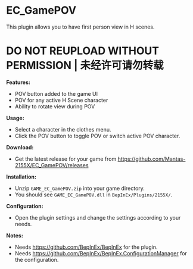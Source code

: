 # EC_GamePOV

This plugin allows you to have first person view in H scenes.  

# DO NOT REUPLOAD WITHOUT PERMISSION | 未经许可请勿转载

**Features:**
* POV button added to the game UI
* POV for any active H Scene character
* Ability to rotate view during POV

**Usage:**  
* Select a character in the clothes menu.  
* Click the POV button to toggle POV or switch active POV character.  

**Download:**  
* Get the latest release for your game from https://github.com/Mantas-2155X/EC_GamePOV/releases  

**Installation:**  
* Unzip `GAME_EC_GamePOV.zip` into your game directory.  
* You should see `GAME_EC_GamePOV.dll` in `BepInEx/Plugins/2155X/`.  

**Configuration:**  
* Open the plugin settings and change the settings according to your needs.  

**Notes:**
* Needs https://github.com/BepInEx/BepInEx for the plugin.
* Needs https://github.com/BepInEx/BepInEx.ConfigurationManager for the configuration.
